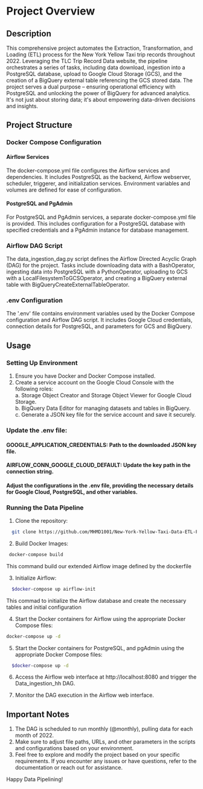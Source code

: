 # Project Overview

## Description

This comprehensive project automates the Extraction, Transformation, and Loading (ETL) process for the New York Yellow Taxi trip records throughout 2022. Leveraging the TLC Trip Record Data website, the pipeline orchestrates a series of tasks, including data download, ingestion into a PostgreSQL database, upload to Google Cloud Storage (GCS), and the creation of a BigQuery external table referencing the GCS stored data.
The project serves a dual purpose – ensuring operational efficiency with PostgreSQL and unlocking the power of BigQuery for advanced analytics. It's not just about storing data; it's about empowering data-driven decisions and insights.

## Project Structure
### Docker Compose Configuration
#### Airflow Services
The docker-compose.yml file configures the Airflow services and dependencies. It includes PostgreSQL as the backend, Airflow webserver, scheduler, triggerer, and initialization services. Environment variables and volumes are defined for ease of configuration.

#### PostgreSQL and PgAdmin
For PostgreSQL and PgAdmin services, a separate docker-compose.yml file is provided. This includes configuration for a PostgreSQL database with specified credentials and a PgAdmin instance for database management.

### Airflow DAG Script
The data_ingestion_dag.py script defines the Airflow Directed Acyclic Graph (DAG) for the project. Tasks include downloading data with a BashOperator, ingesting data into PostgreSQL with a PythonOperator, uploading to GCS with a LocalFilesystemToGCSOperator, and creating a BigQuery external table with BigQueryCreateExternalTableOperator.

### .env Configuration
The '.env' file contains environment variables used by the Docker Compose configuration and Airflow DAG script. It includes Google Cloud credentials, connection details for PostgreSQL, and parameters for GCS and BigQuery.


## Usage
### Setting Up Environment
1. Ensure you have Docker and Docker Compose installed.
2. Create a service account on the Google Cloud Console with the following roles:  
  a. Storage Object Creator and Storage Object Viewer for Google Cloud Storage.  
  b. BigQuery Data Editor for managing datasets and tables in BigQuery.  
  c. Generate a JSON key file for the service account and save it securely.  


### Update the .env file:

#### GOOGLE_APPLICATION_CREDENTIALS: Path to the downloaded JSON key file.  
#### AIRFLOW_CONN_GOOGLE_CLOUD_DEFAULT: Update the key path in the connection string.  
#### Adjust the configurations in the .env file, providing the necessary details for Google Cloud, PostgreSQL, and other variables.

### Running the Data Pipeline
1. Clone the repository:
```bash
  git clone https://github.com/MHMD1001/New-York-Yellow-Taxi-Data-ETL-Pipeline.git
```

2. Build Docker Images:
```bash
 docker-compose build
```
  This command build our extended Airflow image defined by the dockerfile

3. Initialize Airflow:
```bash
  $docker-compose up airflow-init
```
  This commad to initialize the Airflow database and create the necessary tables and initial configuration

4. Start the Docker containers for Airflow using the appropriate Docker Compose files:
```bash
docker-compose up -d
```

5. Start the Docker containers for PostgreSQL, and pgAdmin using the appropriate Docker Compose files:
```bash
  $docker-compose up -d
```

6. Access the Airflow web interface at http://localhost:8080 and trigger the Data_ingestion_hh DAG.

7. Monitor the DAG execution in the Airflow web interface.

## Important Notes
1. The DAG is scheduled to run monthly (@monthly), pulling data for each month of 2022.
2. Make sure to adjust file paths, URLs, and other parameters in the scripts and configurations based on your environment.
2. Feel free to explore and modify the project based on your specific requirements. If you encounter any issues or have questions, refer to the documentation or reach out for assistance.

Happy Data Pipelining!









